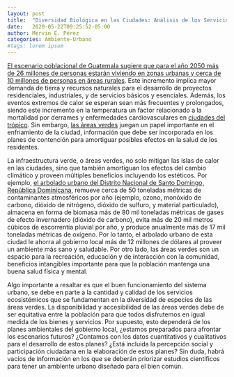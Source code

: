 ```yaml
---
layout: post
title:  "Diversidad Biológica en las Ciudades: Análisis de los Servicios Generados por el Arbolado Urbano"
date:   2020-05-22T09:25:52-05:00
author: Mervin E. Pérez
categories: Ambiente-Urbano
#tags: lorem ipsum
---
```


[El escenario poblacional de Guatemala sugiere que para el año 2050 más de 26 millones de personas estarán viviendo en zonas urbanas y cerca de 10 millones de personas en áreas rurales](https://ourworldindata.org/grapher/urban-and-rural-population-2050?country=GTM). Este incremento implica mayor demanda de tierra y recursos naturales para el desarrollo de proyectos residenciales, industriales, y de servicios básicos y esenciales. Además, los eventos extremos de calor se esperan sean más frecuentes y prolongados, siendo este incremento en la temperatura un factor relacionado a la mortalidad por derrames y enfermedades cardiovasculares en [ciudades del trópico](https://www.researchgate.net/publication/311704322_Climate_change_heat_and_mortality_in_the_tropical_urban_area_of_San_Juan_Puerto_Rico). Sin embargo, [las áreas verdes](https://www.researchgate.net/publication/313810665_A_heat_vulnerability_index_to_improve_urban_public_health_management_in_San_Juan_Puerto_Rico) juegan un papel importante en el enfriamiento de la ciudad, información que debe ser incorporada en los planes de contención para amortiguar posibles efectos en la salud de los residentes. 

La infraestructura verde, o áreas verdes, no solo mitigan las islas de calor en las ciudades, sino que también amortiguan los efectos del cambio climático y proveen múltiples beneficios incluyendo los estéticos. Por ejemplo, [el arbolado urbano del Distrito Nacional de Santo Domingo, República Dominicana](http://www.orrforest.net/saf/March2019.pdf), remueve cerca de 50 toneladas métricas de contaminantes atmosféricos por año (ejemplo, ozono, monóxido de carbono, dióxido de nitrógeno, dióxido de sulfuro, y material particulado), almacena en forma de biomasa más de 80 mil toneladas métricas de gases de efecto invernadero (dióxido de carbono), evita más de 20 mil metros cúbicos de escorrentía pluvial por año, y produce anualmente más de 17 mil toneladas métricas de oxígeno. Por lo tanto, el arbolado urbano de esta ciudad le ahorra al gobierno local más de 12 millones de dólares al proveer un ambiente más sano y saludable. Por otro lado, las áreas verdes son un espacio para la recreación, educación y de interacción con la comunidad, beneficios intangibles importante para que la población mantenga una buena salud física y mental.

Algo importante a resaltar es que el buen funcionamiento del sistema urbano, se debe en parte a la cantidad y calidad de los servicios ecosistémicos que se fundamentan en la diversidad de especies de las áreas verdes. La disponibilidad y accesibilidad de las áreas verdes debe de ser equitativa entre la población para que todos disfrutemos en igual medida de los bienes y servicios. Por supuesto, esto dependerá de los planes ambientales del gobierno local, ¿estamos preparados para afrontar los escenarios futuros? ¿Contamos con los datos cuantitativos y cualitativos para el desarrollo de estos planes? ¿Está incluida la percepción social y participación ciudadana en la elaboración de estos planes? Sin duda, habrá vacíos de información en los que se deberán priorizar estudios científicos para tener un ambiente urbano diseñado para el bien común.
